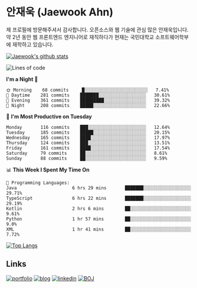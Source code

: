 # 안재욱 (Jaewook Ahn)

제 프로필에 방문해주셔서 감사합니다. 오픈소스와 웹 기술에 관심 많은 안재욱입니다. 약 2년 동안 웹 프론트엔드 엔지니어로 재직하다가 현재는 국민대학교 소프트웨어학부에 재학하고 있습니다.

[![Jaewook's github stats](https://github-readme-stats.vercel.app/api?username=jaewoook&count_private=true&show_icons=true&custom_title=Jaewook's%20GitHub%20Stats)](https://github.com/anuraghazra/github-readme-stats)

<!--START_SECTION:waka-->
![Lines of code](https://img.shields.io/badge/From%20Hello%20World%20I%27ve%20Written-9.4%20million%20lines%20of%20code-blue)

**I'm a Night 🦉** 

```text
🌞 Morning    68 commits     █░░░░░░░░░░░░░░░░░░░░░░░░   7.41% 
🌆 Daytime    281 commits    ███████░░░░░░░░░░░░░░░░░░   30.61% 
🌃 Evening    361 commits    █████████░░░░░░░░░░░░░░░░   39.32% 
🌙 Night      208 commits    █████░░░░░░░░░░░░░░░░░░░░   22.66%

```
📅 **I'm Most Productive on Tuesday** 

```text
Monday       116 commits    ███░░░░░░░░░░░░░░░░░░░░░░   12.64% 
Tuesday      185 commits    █████░░░░░░░░░░░░░░░░░░░░   20.15% 
Wednesday    165 commits    ████░░░░░░░░░░░░░░░░░░░░░   17.97% 
Thursday     124 commits    ███░░░░░░░░░░░░░░░░░░░░░░   13.51% 
Friday       161 commits    ████░░░░░░░░░░░░░░░░░░░░░   17.54% 
Saturday     79 commits     ██░░░░░░░░░░░░░░░░░░░░░░░   8.61% 
Sunday       88 commits     ██░░░░░░░░░░░░░░░░░░░░░░░   9.59%

```


📊 **This Week I Spent My Time On** 

```text
💬 Programming Languages: 
Java                     6 hrs 29 mins       ███████░░░░░░░░░░░░░░░░░░   29.71% 
TypeScript               6 hrs 22 mins       ███████░░░░░░░░░░░░░░░░░░   29.19% 
Kotlin                   2 hrs 6 mins        ██░░░░░░░░░░░░░░░░░░░░░░░   9.61% 
Python                   1 hr 57 mins        ██░░░░░░░░░░░░░░░░░░░░░░░   9.0% 
XML                      1 hr 41 mins        ██░░░░░░░░░░░░░░░░░░░░░░░   7.72%

```


<!--END_SECTION:waka-->

[![Top Langs](https://github-readme-stats.vercel.app/api/top-langs/?username=jaewoook&layout=compact&hide=html,css&langs_count=7&exclude_repo=algorithm-study)](https://github.com/anuraghazra/github-readme-stats)

## Links
[![portfolio](https://img.shields.io/badge/-portfolio-red?style=for-the-badge)](https://portfolio.jaewook.me)
[![blog](https://img.shields.io/badge/-blog-black?style=for-the-badge)](https://jaewook.me)
[![linkedin](https://img.shields.io/badge/-linkedin-0077b5?style=for-the-badge&logo=linkedin)](https://www.linkedin.com/in/ahnjaewook/)
[![BOJ](https://img.shields.io/badge/-boj-3277bc?style=for-the-badge)](https://www.acmicpc.net/user/ajw4586)
